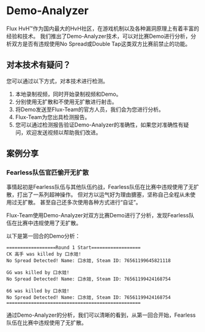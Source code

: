 # Demo-Analyzer

Flux HvH™作为国内最大的HvH社区，在游戏机制以及各种漏洞原理上有着丰富的经验和技术。
我们推出了Demo-Analyzer技术，可以对比赛Demo进行分析，分析双方是否有违规使用No Spread或Double Tap这类双方比赛前禁止的功能。

## 对本技术有疑问？
您可以通过以下方式，对本技术进行检测。

1. 本地录制视频，同时开始录制视频和Demo。
2. 分别使用无扩散和不使用无扩散进行射击。
3. 将Demo发送至Flux-Team的官方人员，我们会为您进行分析。
4. Flux-Team为您出具检测报告。
5. 您可以通过检测报告验证Demo-Analyzer的准确性，如果您对准确性有疑问，欢迎发送视频以帮助我们改进。

## 案例分享
### Fearless队伍官匹偷开无扩散
事情起初是Fearless队伍与其他队伍约战，Fearless队伍在比赛中违规使用了无扩散，打出了一系列超神操作。
但对方以运气好为理由搪塞，坚称自己全程从未使用过无扩散。
甚至自己还多次使用各种方式进行“自证”。

Flux-Team使用Demo-Analyzer对双方比赛Demo进行了分析，发现Fearless队伍在比赛中违规使用了无扩散。

以下是第一回合的Demo分析：

```
==================Round 1 Start==================
CK 高手 was killed by 口水娃!
No Spread Detected! Name: 口水娃, Steam ID: 76561199645821118

GG was killed by 口水娃!
No Spread Detected! Name: 口水娃, Steam ID: 76561199424168754

66 was killed by 口水娃!
No Spread Detected! Name: 口水娃, Steam ID: 76561199424168754
=================================================
```

通过Demo-Analyzer的分析，我们可以清晰的看到，从第一回合开始，Fearless队伍在比赛中违规使用了无扩散。
